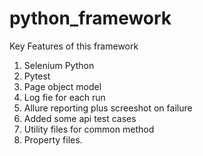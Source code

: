 # python_framework
Key Features of this framework
1. Selenium Python
2. Pytest
3. Page object model
4. Log fie for each run
5. Allure reporting plus screeshot on failure
6. Added some api test cases
7. Utility files for common method
8. Property files.
